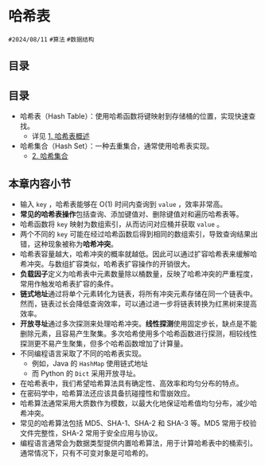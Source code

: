 
# 哈希表

`#2024/08/11` `#算法` `#数据结构` 


## 目录
<!-- toc -->
 ## 目录 

- 哈希表（Hash Table）：使用哈希函数将键映射到存储桶的位置，实现快速查找。
	- 详见 [1. 哈希表概述](/post/er08UItR.html)
- 哈希集合（Hash Set）：一种去重集合，通常使用哈希表实现。
	- [2. 哈希集合](/post/X173HIeK.html)

## 本章内容小节

- 输入 `key` ，哈希表能够在 O(1) 时间内查询到 `value` ，效率非常高。
- **常见的哈希表操作**包括查询、添加键值对、删除键值对和遍历哈希表等。
- 哈希函数将 `key` 映射为数组索引，从而访问对应桶并获取 `value` 。
- 两个不同的 `key` 可能在经过哈希函数后得到相同的数组索引，导致查询结果出错，这种现象被称为**哈希冲突**。
- 哈希表容量越大，哈希冲突的概率就越低。因此可以通过扩容哈希表来缓解哈希冲突。与数组扩容类似，哈希表扩容操作的开销很大。
- **负载因子**定义为哈希表中元素数量除以桶数量，反映了哈希冲突的严重程度，常用作触发哈希表扩容的条件。
- **链式地址**通过将单个元素转化为链表，将所有冲突元素存储在同一个链表中。然而，链表过长会降低查询效率，可以通过进一步将链表转换为红黑树来提高效率。
- **开放寻址**通过多次探测来处理哈希冲突。**线性探测**使用固定步长，缺点是不能删除元素，且容易产生聚集。多次哈希使用多个哈希函数进行探测，相较线性探测更不易产生聚集，但多个哈希函数增加了计算量。
- 不同编程语言采取了不同的哈希表实现。
	- 例如，Java 的 `HashMap` 使用链式地址
	- 而 Python 的 `Dict` 采用开放寻址。
- 在哈希表中，我们希望哈希算法具有确定性、高效率和均匀分布的特点。
- 在密码学中，哈希算法还应该具备抗碰撞性和雪崩效应。
- 哈希算法通常采用大质数作为模数，以最大化地保证哈希值均匀分布，减少哈希冲突。
- 常见的哈希算法包括 MD5、SHA-1、SHA-2 和 SHA-3 等。MD5 常用于校验文件完整性，SHA-2 常用于安全应用与协议。
- 编程语言通常会为数据类型提供内置哈希算法，用于计算哈希表中的桶索引。通常情况下，只有不可变对象是可哈希的。